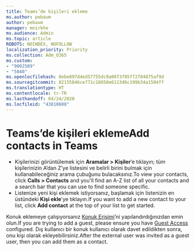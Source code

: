 ```yaml
---
title: Teams’de kişileri ekleme
ms.author: pebaum
author: pebaum
manager: mnirkhe
ms.audience: Admin
ms.topic: article
ROBOTS: NOINDEX, NOFOLLOW
localization_priority: Priority
ms.collection: Adm_O365
ms.custom:
- "9002509"
- "5040"
ms.openlocfilehash: 0ebe897d4ed57755dc9a00f3f05ff2f84875af9d
ms.sourcegitcommit: 82155846ce771c18050e6113d6c199b34a1504ff
ms.translationtype: HT
ms.contentlocale: tr-TR
ms.lasthandoff: 04/24/2020
ms.locfileid: "43810608"
---
```

# <a name="add-contacts-in-teams"></a><span data-ttu-id="f0766-102">Teams’de kişileri ekleme</span><span class="sxs-lookup"><span data-stu-id="f0766-102">Add contacts in Teams</span></span>

- <span data-ttu-id="f0766-103">Kişilerinizi görüntülemek için **Aramalar > Kişiler**’e tıklayın; tüm kişilerinizin A’dan Z’ye listesini ve belirli birini bulmak için kullanabileceğiniz arama çubuğunu bulacaksınız.</span><span class="sxs-lookup"><span data-stu-id="f0766-103">To view your contacts, click **Calls > Contacts** and you'll find an A-Z list of all your contacts and a search bar that you can use to find someone specific.</span></span> 
- <span data-ttu-id="f0766-104">Listenize yeni kişi eklemek istiyorsanız, başlamak için listenizin en üstündeki **Kişi ekle**’ye tıklayın.</span><span class="sxs-lookup"><span data-stu-id="f0766-104">If you want to add a new contact to your list, click **Add contact** at the top of your list to get started.</span></span>

<span data-ttu-id="f0766-105">Konuk eklemeye çalışıyorsanız [Konuk Erişimi](https://docs.microsoft.com/microsoftteams/set-up-guests)’ni yapılandırdığınızdan emin olun.</span><span class="sxs-lookup"><span data-stu-id="f0766-105">If you are trying to add a guest, please ensure you have [Guest Access](https://docs.microsoft.com/microsoftteams/set-up-guests) configured.</span></span> <span data-ttu-id="f0766-106">Dış kullanıcı bir konuk kullanıcı olarak davet edildikten sonra, onu kişi olarak ekleyebilirsiniz.</span><span class="sxs-lookup"><span data-stu-id="f0766-106">After the external user was invited as a guest user, then you can add them as a contact.</span></span>

